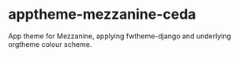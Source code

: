 # apptheme-mezzanine-ceda

App theme for Mezzanine, applying fwtheme-django and underlying orgtheme colour scheme.
